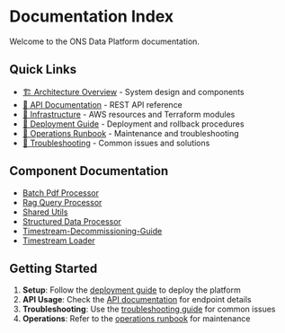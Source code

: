 # Documentation Index

Welcome to the ONS Data Platform documentation.

## Quick Links

- [🏗️ Architecture Overview](architecture.md) - System design and components
- [🚀 API Documentation](api.md) - REST API reference
- [🔧 Infrastructure](infrastructure.md) - AWS resources and Terraform modules
- [🚢 Deployment Guide](deployment-guide.md) - Deployment and rollback procedures
- [🔧 Operations Runbook](operations-runbook.md) - Maintenance and troubleshooting
- [🧪 Troubleshooting](troubleshooting.md) - Common issues and solutions

## Component Documentation

- [Batch Pdf Processor](batch_pdf_processor.md)
- [Rag Query Processor](rag_query_processor.md)
- [Shared Utils](shared_utils.md)
- [Structured Data Processor](structured_data_processor.md)
- [Timestream-Decommissioning-Guide](timestream-decommissioning-guide.md)
- [Timestream Loader](timestream_loader.md)

## Getting Started

1. **Setup**: Follow the [deployment guide](deployment-guide.md) to deploy the platform
2. **API Usage**: Check the [API documentation](api.md) for endpoint details
3. **Troubleshooting**: Use the [troubleshooting guide](troubleshooting.md) for common issues
4. **Operations**: Refer to the [operations runbook](operations-runbook.md) for maintenance

